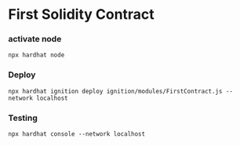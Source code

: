 # First Solidity Contract

### activate node

```
npx hardhat node
```

### Deploy

```
npx hardhat ignition deploy ignition/modules/FirstContract.js --network localhost

```

### Testing

```
npx hardhat console --network localhost
```

